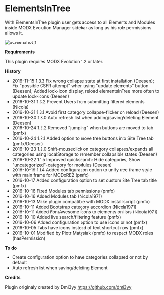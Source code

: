# ElementsInTree

With ElementsInTree plugin user gets access to all Elements and Modules inside MODX Evolution Manager sidebar as long as his role permissions allows it.

![screenshot_1](https://i.snag.gy/3cmOh9.jpg)

**Requirements**

This plugin requires MODX Evolution 1.2 or later.

**History**

- 2016-11-15 1.3.3 Fix wrong collapse state at first installation (Deesen); Fix "possible CSFR attempt" when using "update elements" button (Deesen); Added lock-icon display, reload elementsInTree more often to update lock-icons (Deesen)
- 2016-10-31 1.3.2 Prevent Users from submitting filtered elements (Nicola)
- 2016-10-31 1.3.1 Avoid first category collapse-flicker on reload (Deesen)
- 2016-10-30 1.3.0 Auto refresh list when adding/saving/deleting Element (Deesen)
- 2016-10-24 1.2.2 Removed "jumping" when buttons are moved to tab (pmfx)
- 2016-10-24 1.2.1 Added option to move tree buttons into Site Tree tab (pmfx/Deesen)
- 2016-10-23 1.2.0 Shift-mouseclick on category collapses/expands all categories using localStorage to remember collapsible states (Deesen)
- 2016-10-22 1.1.5 Improved quicksearch: Hide categories, Show "uncategorized"-category for modules (Deesen)
- 2016-10-19 1.1.4 Added configuration option to unify tree frame style with main frame for MODxRE2 (pmfx)
- 2016-10-17 Added configuration option to set custom Site Tree tab title (pmfx)
- 2016-10-16 Fixed Modules tab permissions (pmfx)
- 2016-10-16 Added Modules tab (Nicola1971)
- 2016-10-13 Make plugin compatible with MODX install script (pmfx)
- 2016-10-11 Added Bootstrap category accordion (Nicola1971)
- 2016-10-11 Added FontAwesome icons to elements on lists (Nicola1971)
- 2016-10-10 Added live search/filtering feature (pmfx)
- 2016-10-06 Added configuration option to use icons or not (pmfx)
- 2016-10-05 Tabs have icons instead of text shortcut now (pmfx)
- 2016-10-01 Modified by Piotr Matysiak (pmfx) to respect MODX roles (hasPermission)

**To do**

- Create configuration option to have categories collapsed or not by default
- Auto refresh list when saving/deleting Element

**Credits**

Plugin originaly created by Dmi3yy https://github.com/dmi3yy